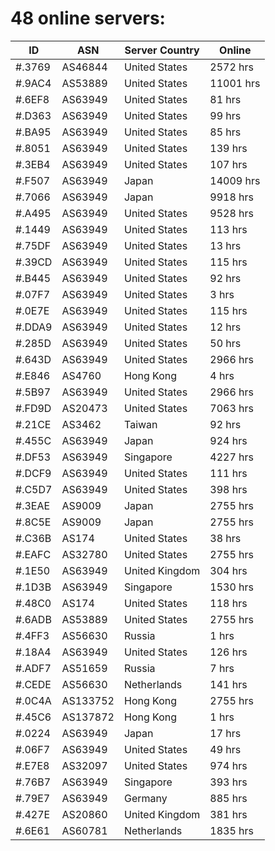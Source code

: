 # 48 online servers:

| ID | ASN | Server Country | Online |
| ------ | ------ | ------ | ------ |
| #.3769 | AS46844 | United States | 2572 hrs |
| #.9AC4 | AS53889 | United States | 11001 hrs |
| #.6EF8 | AS63949 | United States | 81 hrs |
| #.D363 | AS63949 | United States | 99 hrs |
| #.BA95 | AS63949 | United States | 85 hrs |
| #.8051 | AS63949 | United States | 139 hrs |
| #.3EB4 | AS63949 | United States | 107 hrs |
| #.F507 | AS63949 | Japan | 14009 hrs |
| #.7066 | AS63949 | Japan | 9918 hrs |
| #.A495 | AS63949 | United States | 9528 hrs |
| #.1449 | AS63949 | United States | 113 hrs |
| #.75DF | AS63949 | United States | 13 hrs |
| #.39CD | AS63949 | United States | 115 hrs |
| #.B445 | AS63949 | United States | 92 hrs |
| #.07F7 | AS63949 | United States | 3 hrs |
| #.0E7E | AS63949 | United States | 115 hrs |
| #.DDA9 | AS63949 | United States | 12 hrs |
| #.285D | AS63949 | United States | 50 hrs |
| #.643D | AS63949 | United States | 2966 hrs |
| #.E846 | AS4760 | Hong Kong | 4 hrs |
| #.5B97 | AS63949 | United States | 2966 hrs |
| #.FD9D | AS20473 | United States | 7063 hrs |
| #.21CE | AS3462 | Taiwan | 92 hrs |
| #.455C | AS63949 | Japan | 924 hrs |
| #.DF53 | AS63949 | Singapore | 4227 hrs |
| #.DCF9 | AS63949 | United States | 111 hrs |
| #.C5D7 | AS63949 | United States | 398 hrs |
| #.3EAE | AS9009 | Japan | 2755 hrs |
| #.8C5E | AS9009 | Japan | 2755 hrs |
| #.C36B | AS174 | United States | 38 hrs |
| #.EAFC | AS32780 | United States | 2755 hrs |
| #.1E50 | AS63949 | United Kingdom | 304 hrs |
| #.1D3B | AS63949 | Singapore | 1530 hrs |
| #.48C0 | AS174 | United States | 118 hrs |
| #.6ADB | AS53889 | United States | 2755 hrs |
| #.4FF3 | AS56630 | Russia | 1 hrs |
| #.18A4 | AS63949 | United States | 126 hrs |
| #.ADF7 | AS51659 | Russia | 7 hrs |
| #.CEDE | AS56630 | Netherlands | 141 hrs |
| #.0C4A | AS133752 | Hong Kong | 2755 hrs |
| #.45C6 | AS137872 | Hong Kong | 1 hrs |
| #.0224 | AS63949 | Japan | 17 hrs |
| #.06F7 | AS63949 | United States | 49 hrs |
| #.E7E8 | AS32097 | United States | 974 hrs |
| #.76B7 | AS63949 | Singapore | 393 hrs |
| #.79E7 | AS63949 | Germany | 885 hrs |
| #.427E | AS20860 | United Kingdom | 381 hrs |
| #.6E61 | AS60781 | Netherlands | 1835 hrs |

